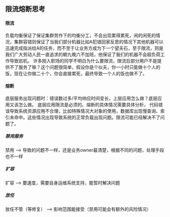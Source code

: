 ## 限流熔断思考
#### 限流
负载均衡保证了保证集群劳作下的均衡分工，不会出现累得累死，闲的闲死的情况，集群容错则保证了当我们部分机器比如A犯错回家反思的情况下其他机器可以迅速完成指派给A的任务，而不至于让业务方成为下一个望夫石，至于限流，则是我们广大劳动人民一直追求的朝九晚六不加班，他保证了我们的机器不会超负荷工作导致宕机。
许多刚入职场的同学不明白为什么要限流，限流后部分用户不是提供不了服务了嘛？这个问题很简单，假设你是个伙夫，你一小时只能做十个人的饭，现在让你做二十个，你会直接累死，最终导致一个人的饭也做不了。
#### 熔断 
底层服务出现问题时：错误数过多/平均响应时间变长，上层应用怎么做？底层应用又该怎么做。
底层应用限流是必须的。熔断的具体情况需要具体分析，
代码错误导致系统资源应用不合理，比如特殊情况大对象的使用，数据库出现慢查询、索引未命中。这些情况出现导致系统的正常负载出现问题。限流可能已经解决不了问题了。
##### 禁用服务

禁用  -->  导致的问题不一样，还是业务owner最清楚，根据不同的问题，处理手段也不一样


##### 扩容
扩容 -->   要速度，需要自身运维系统支持，能暂时解决问题
##### 放任
放任不管（等修复） --> 影响范围能接受（禁用可能会有额外的风险情况）

